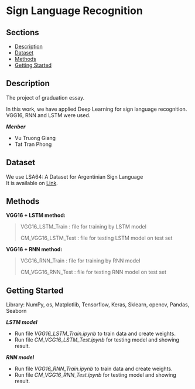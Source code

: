# Sign Language Recognition

## Sections
- [Description](#description)
- [Dataset](#dataset)
- [Methods](#methods)
- [Getting Started](#getting-started)
## Description
<p>The project of graduation essay.</p>
<p>In this work, we have applied Deep Learning for sign language recognition. VGG16, RNN and LSTM were used.</p>

***Menber***
* Vu Truong Giang
* Tat Tran Phong

## Dataset
We use LSA64: A Dataset for Argentinian Sign Language <br />
It is available on [Link](http://facundoq.github.io/datasets/lsa64/).

## Methods
**VGG16 + LSTM method:**
> VGG16_LSTM_Train : file for training by LSTM model
> 
> CM_VGG16_LSTM_Test : file for testing LSTM model on test set

**VGG16 + RNN method:**
> VGG16_RNN_Train : file for training by RNN model
> 
> CM_VGG16_RNN_Test : file for testing RNN model on test set

## Getting Started
<p>Library: NumPy, os, Matplotlib, Tensorflow, Keras, Sklearn, opencv, Pandas, Seaborn</p>

***LSTM model***
- Run file *VGG16_LSTM_Train.ipynb* to train data and create weights.
- Run file *CM_VGG16_LSTM_Test.ipynb* for testing model and showing result.

***RNN model***
- Run file *VGG16_RNN_Train.ipynb* to train data and create weights.
- Run file *CM_VGG16_RNN_Test.ipynb* for testing model and showing result.
